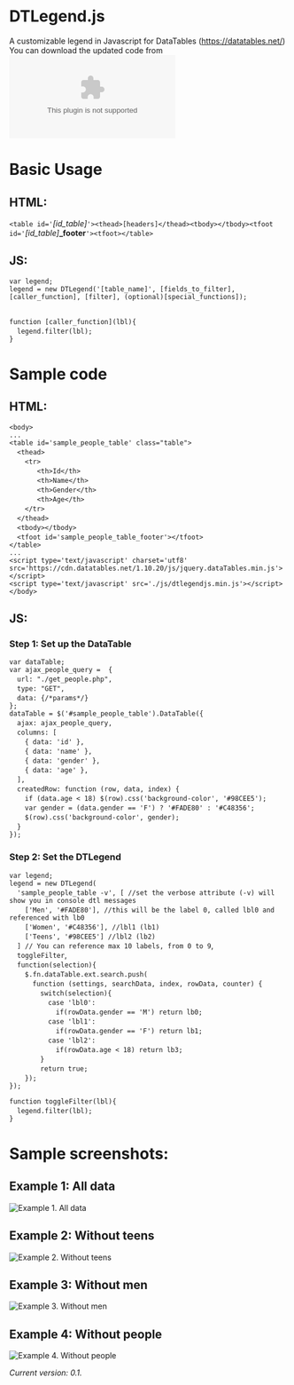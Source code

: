 # DTLegend.js
A customizable legend in Javascript for DataTables (https://datatables.net/)<br/>
You can download the updated code from ![here](http://cdn.orxatasoftware.com/js/dtlegend.v0.1.zip)

# Basic Usage
## HTML:
`<table id='`*[id_table]*`'><thead>[headers]</thead><tbody></tbody><tfoot id='`*[id_table]***_footer**`'><tfoot></table>`<br/>

## JS:
`var legend;`<br/>
`legend = new DTLegend('[table_name]', [fields_to_filter], [caller_function], [filter], (optional)[special_functions]);`<br/>
<br/>

`function [caller_function](lbl){`<br/>
&emsp;`legend.filter(lbl);`<br/>
`}`

# Sample code
## HTML:
`<body>`<br/>
`...`<br/>
`<table id='sample_people_table' class="table">`<br/>
&emsp;`<thead>`<br/>
&emsp;&emsp;`<tr>`<br/>
&emsp; &emsp; &emsp;`<th>Id</th>`<br/>
&emsp; &emsp; &emsp;`<th>Name</th>`<br/>
&emsp; &emsp; &emsp;`<th>Gender</th>`<br/>
&emsp; &emsp; &emsp;`<th>Age</th>`<br/>
&emsp;&emsp;`</tr>`<br/>
&emsp;`</thead>`<br/>
&emsp;`<tbody></tbody>`<br/>
&emsp;`<tfoot id='sample_people_table_footer'></tfoot>`<br/>
`</table>`<br/>
`...`<br/>
`<script type='text/javascript' charset='utf8' src='https://cdn.datatables.net/1.10.20/js/jquery.dataTables.min.js'></script>`<br/>
`<script type='text/javascript' src='./js/dtlegendjs.min.js'></script>`<br/>
`</body>`

## JS:
### **Step 1:** Set up the DataTable</h4>

`var dataTable;`<br/>
`var ajax_people_query =  {`<br/>
&emsp;`url: "./get_people.php",`<br/>
&emsp;`type: "GET",`<br/>
&emsp;`data: {/*params*/}`<br/>
`};`<br/>
`dataTable = $('#sample_people_table').DataTable({`<br/>
&emsp;`ajax: ajax_people_query,`<br/>
&emsp;`columns: [`<br/>
&emsp;&emsp;`{ data: 'id' },`<br/>
&emsp;&emsp;`{ data: 'name' },`<br/>
&emsp;&emsp;`{ data: 'gender' },`<br/>
&emsp;&emsp;`{ data: 'age' },`<br/>
&emsp;`],`<br/>
&emsp;`createdRow: function (row, data, index) {`<br/>
&emsp;&emsp;`if (data.age < 18) $(row).css('background-color', '#98CEE5');`<br/>
&emsp;&emsp;`var gender = (data.gender == 'F') ? '#FADE80' : '#C48356';`<br/>
&emsp;&emsp;`$(row).css('background-color', gender);`<br/>
&emsp;`}`<br/>
`});`<br/>

### **Step 2:** Set the DTLegend
`var legend;`<br/>
`legend = new DTLegend(`<br/>
&emsp;`'sample_people_table -v', [ //set the verbose attribute (-v) will show you in console dtl messages`<br/>
&emsp;&emsp;`['Men', '#FADE80'], //this will be the label 0, called lbl0 and referenced with lb0`<br/> 
&emsp;&emsp;`['Women', '#C48356'], //lbl1 (lb1)`<br/>
&emsp;&emsp;`['Teens', '#98CEE5'] //lbl2 (lb2)`<br/>
&emsp;`] // You can reference max 10 labels, from 0 to 9`,<br/>
&emsp;`toggleFilter`,<br/>
&emsp;`function(selection){`<br/>
&emsp;&emsp;`$.fn.dataTable.ext.search.push(`<br/>
&emsp;&emsp;&emsp;`function (settings, searchData, index, rowData, counter) {`<br/>
&emsp;&emsp;&emsp;&emsp;`switch(selection){`<br/>
&emsp;&emsp;&emsp;&emsp;&emsp;`case 'lbl0':`<br/>
&emsp;&emsp;&emsp;&emsp;&emsp;&emsp;`if(rowData.gender == 'M') return lb0;`<br/>
&emsp;&emsp;&emsp;&emsp;&emsp;`case 'lbl1':`<br/>
&emsp;&emsp;&emsp;&emsp;&emsp;&emsp;`if(rowData.gender == 'F') return lb1;`<br/>
&emsp;&emsp;&emsp;&emsp;&emsp;`case 'lbl2':`<br/>
&emsp;&emsp;&emsp;&emsp;&emsp;&emsp;`if(rowData.age < 18) return lb3;`<br/>
&emsp;&emsp;&emsp;&emsp;`}`<br/>
&emsp;&emsp;&emsp;&emsp;`return true;`<br/>
&emsp;&emsp;`});`<br/>
`});`<br/>

`function toggleFilter(lbl){`<br/>
&emsp;`legend.filter(lbl);`<br/>
`}`

# Sample screenshots:
## Example 1: All data
![Example 1. All data](https://imgur.com/WXQDUa3.png)
<br/>
## Example 2: Without teens
![Example 2. Without teens](https://imgur.com/gHPxf2n.png)
<br/>
## Example 3: Without men
![Example 3. Without men](https://imgur.com/VFxr9YF.png)
<br/>
## Example 4: Without people
![Example 4. Without people](https://imgur.com/We5i4Nc.png)

*Current version: 0.1.*

